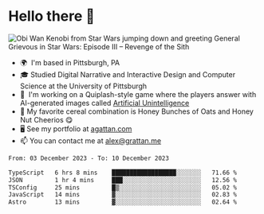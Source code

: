 <!--
**GameDog9988/GameDog9988** is a ✨ _special_ ✨ repository because its `README.md` (this file) appears on your GitHub profile.

Here are some ideas to get you started:

- 🔭 I’m currently working on ...
- 🌱 I’m currently learning ...
- 👯 I’m looking to collaborate on ...
- 🤔 I’m looking for help with ...
- 💬 Ask me about ...
- 📫 How to reach me: ...
- 😄 Pronouns: ...
- ⚡ Fun fact: ...
-->



Hello there 👋
==================================

![Obi Wan Kenobi from Star Wars jumping down and greeting General Grievous in Star Wars: Episode III – Revenge of the Sith](https://github.com/agrattan0820/agrattan0820/assets/51346343/689e56eb-29be-46a5-a079-28ea727b5f7e)


- 🌍  I'm based in Pittsburgh, PA
- 🎓  Studied Digital Narrative and Interactive Design and Computer Science at the University of Pittsburgh
- 👾  I'm working on a Quiplash-style game where the players answer with AI-generated images called [Artificial Unintelligence](https://github.com/agrattan0820/artificial-unintelligence)
- 🥣  My favorite cereal combination is Honey Bunches of Oats and Honey Nut Cheerios 😋
- 🖥️  See my portfolio at [agattan.com](http://agrattan.com/)
- 📫  You can contact me at [alex@grattan.me](mailto:alex@grattan.me)

<!--START_SECTION:waka-->

```txt
From: 03 December 2023 - To: 10 December 2023

TypeScript   6 hrs 8 mins    ██████████████████░░░░░░░   71.66 %
JSON         1 hr 4 mins     ███░░░░░░░░░░░░░░░░░░░░░░   12.56 %
TSConfig     25 mins         █▒░░░░░░░░░░░░░░░░░░░░░░░   05.02 %
JavaScript   14 mins         ▓░░░░░░░░░░░░░░░░░░░░░░░░   02.83 %
Astro        13 mins         ▓░░░░░░░░░░░░░░░░░░░░░░░░   02.64 %
```

<!--END_SECTION:waka-->
